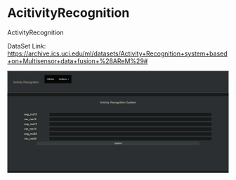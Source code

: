 # AcitivityRecognition
ActivityRecognition

DataSet Link:
https://archive.ics.uci.edu/ml/datasets/Activity+Recognition+system+based+on+Multisensor+data+fusion+%28AReM%29#


![name-of-you-image](https://github.com/amanpreetOberoi/AcitivityRecognition/blob/main/deployed.PNG)
